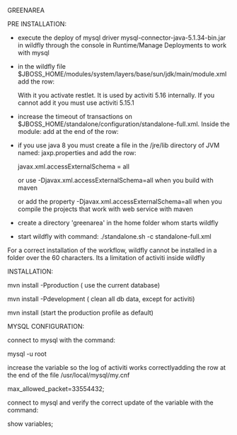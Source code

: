GREENAREA

PRE INSTALLATION:

- execute the deploy of mysql driver mysql-connector-java-5.1.34-bin.jar in wildfly 
  through the console in Runtime/Manage Deployments to work with mysql

- in the wildfly file $JBOSS_HOME/modules/system/layers/base/sun/jdk/main/module.xml add the row:

  <path name="com/sun/net/httpserver"/>

  With it you activate restlet. It is used by activiti 5.16 internally. If you cannot add it you must
  use activiti 5.15.1

- increase the timeout of transactions on $JBOSS_HOME/standalone/configuration/standalone-full.xml. Inside the module:
  <subsystem xmlns="urn:jboss:domain:transactions:2.0"> add at the end of the row: <coordinator-environment default-timeout="50300"/>

- if you use java 8 you must create a file in the /jre/lib directory of JVM named: jaxp.properties and add the row:

  javax.xml.accessExternalSchema = all
  
  or use -Djavax.xml.accessExternalSchema=all when you build with maven

  or add the property -Djavax.xml.accessExternalSchema=all when you compile the projects that work with web service with maven
  
- create a directory 'greenarea' in the home folder whom starts wildfly

- start wildfly with command: ./standalone.sh -c standalone-full.xml  

For a correct installation of the workflow, wildfly cannot be installed in a folder over the 60 characters. Its a limitation of activiti inside wildfly


INSTALLATION:

mvn install -Pproduction ( use the current database)

mvn install -Pdevelopment ( clean all db data, except for activiti)

mvn install (start the production profile as default)

MYSQL CONFIGURATION:

connect to mysql with the command:

mysql -u root

increase the variable so the log of activiti works correctlyadding the row at the end of the file /usr/local/mysql/my.cnf

max_allowed_packet=33554432;

connect to mysql and verify the correct update of the variable with the command:

show variables;
